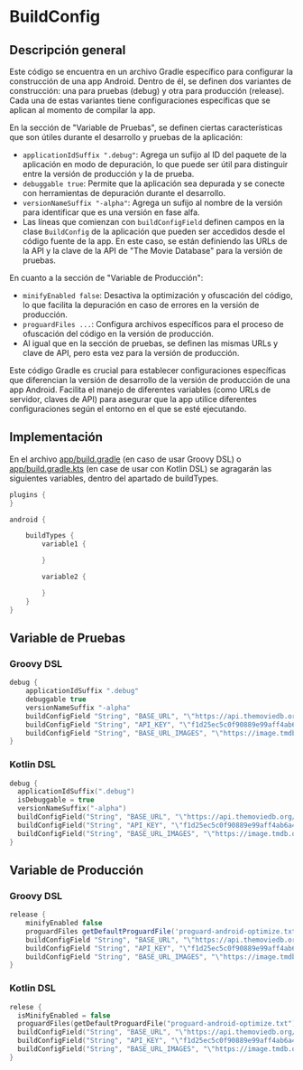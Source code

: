 # BuildConfig

## Descripción general

Este código se encuentra en un archivo Gradle específico para configurar la construcción de una app
Android. Dentro de él, se definen dos variantes de construcción: una para pruebas (debug) y otra
para producción (release). Cada una de estas variantes tiene configuraciones específicas que se
aplican al momento de compilar la app.

En la sección de "Variable de Pruebas", se definen ciertas características que son útiles durante el
desarrollo y pruebas de la aplicación:

- `applicationIdSuffix ".debug"`: Agrega un sufijo al ID del paquete de la aplicación en modo de
  depuración, lo que puede ser útil para distinguir entre la versión de producción y la de prueba.
- `debuggable true`: Permite que la aplicación sea depurada y se conecte con herramientas de
  depuración durante el desarrollo.
- `versionNameSuffix "-alpha"`: Agrega un sufijo al nombre de la versión para identificar que es una
  versión en fase alfa.
- Las líneas que comienzan con `buildConfigField` definen campos en la clase `BuildConfig` de la
  aplicación que pueden ser accedidos desde el código fuente de la app. En este caso, se están
  definiendo las URLs de la API y la clave de la API de "The Movie Database" para la versión de
  pruebas.

En cuanto a la sección de "Variable de Producción":

- `minifyEnabled false`: Desactiva la optimización y ofuscación del código, lo que facilita la
  depuración en caso de errores en la versión de producción.
- `proguardFiles ...`: Configura archivos específicos para el proceso de ofuscación del código en la
  versión de producción.
- Al igual que en la sección de pruebas, se definen las mismas URLs y clave de API, pero esta vez
  para la versión de producción.

Este código Gradle es crucial para establecer configuraciones específicas que diferencian la versión
de desarrollo de la versión de producción de una app Android. Facilita el manejo de diferentes
variables (como URLs de servidor, claves de API) para asegurar que la app utilice diferentes
configuraciones según el entorno en el que se esté ejecutando.

## Implementación

En el archivo [app/build.gradle](../../../../../../../build.gradle) (en caso de usar Groovy DSL) o
[app/build.gradle.kts](../../../../../../../build.gradle.kts) (en case de usar con Kotlin DSL) se
agragarán las siguientes variables, dentro del apartado de buildTypes.

```groovy
plugins {
}

android {

    buildTypes {
        variable1 {

        }

        variable2 {

        }
    }
}
```

## Variable de Pruebas

### Groovy DSL

```groovy
debug {
    applicationIdSuffix ".debug"
    debuggable true
    versionNameSuffix "-alpha"
    buildConfigField "String", "BASE_URL", "\"https://api.themoviedb.org/3/\""
    buildConfigField "String", "API_KEY", "\"f1d25ec5c0f90889e99aff4ab6a492ad\""
    buildConfigField "String", "BASE_URL_IMAGES", "\"https://image.tmdb.org/t/p/w500\""
}
```

### Kotlin DSL
```kotlin
debug {
  applicationIdSuffix(".debug")
  isDebuggable = true
  versionNameSuffix("-alpha")
  buildConfigField("String", "BASE_URL", "\"https://api.themoviedb.org/3/\"")
  buildConfigField("String", "API_KEY", "\"f1d25ec5c0f90889e99aff4ab6a492ad\"")
  buildConfigField("String", "BASE_URL_IMAGES", "\"https://image.tmdb.org/t/p/w500\"")
}
```

## Variable de Producción

### Groovy DSL

```groovy
release {
    minifyEnabled false
    proguardFiles getDefaultProguardFile('proguard-android-optimize.txt'), 'proguard-rules.pro'
    buildConfigField "String", "BASE_URL", "\"https://api.themoviedb.org/3/\""
    buildConfigField "String", "API_KEY", "\"f1d25ec5c0f90889e99aff4ab6a492ad\""
    buildConfigField "String", "BASE_URL_IMAGES", "\"https://image.tmdb.org/t/p/w500\""
}
```

### Kotlin DSL
```kotlin
relese {
  isMinifyEnabled = false
  proguardFiles(getDefaultProguardFile("proguard-android-optimize.txt"), file("proguard-rules.pro"))
  buildConfigField("String", "BASE_URL", "\"https://api.themoviedb.org/3/\"")
  buildConfigField("String", "API_KEY", "\"f1d25ec5c0f90889e99aff4ab6a492ad\"")
  buildConfigField("String", "BASE_URL_IMAGES", "\"https://image.tmdb.org/t/p/w500\"")
}
```
